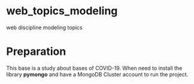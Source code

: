 # web_topics_modeling
web discipline modeling topics 

# Preparation
This base is a study about bases of COVID-19. When need to install the library **pymongo** and have a MongoDB Cluster account to run the project. 





